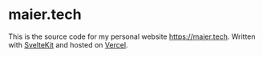 # maier.tech

This is the source code for my personal website https://maier.tech. Written with
[SvelteKit](https://kit.svelte.dev/) and hosted on
[Vercel](https://vercel.com/).

